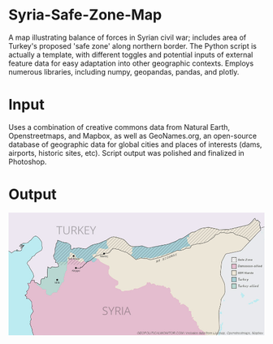 # Syria-Safe-Zone-Map
A map illustrating balance of forces in Syrian civil war; includes area of Turkey's proposed 'safe zone' along northern border. The Python script is actually a template, with different toggles and potential inputs of external feature data for easy adaptation into other geographic contexts. Employs numerous libraries, including numpy, geopandas, pandas, and plotly. 

# Input
Uses a combination of creative commons data from Natural Earth, Openstreetmaps, and Mapbox, as well as GeoNames.org, an open-source database of geographic data for global cities and places of interests (dams, airports, historic sites, etc). Script output was polished and finalized in Photoshop. 

# Output
![Screenshot of Inflation Graph](FinalJPGSyriamap.jpg)

